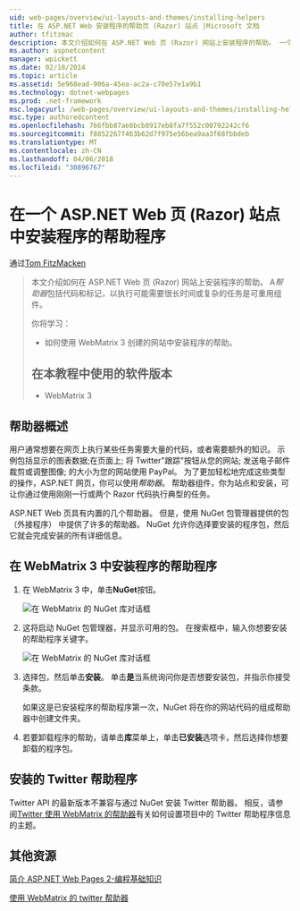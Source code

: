 ```yaml
---
uid: web-pages/overview/ui-layouts-and-themes/installing-helpers
title: 在 ASP.NET Web 安装程序的帮助页 (Razor) 站点 |Microsoft 文档
author: tfitzmac
description: 本文介绍如何在 ASP.NET Web 页 (Razor) 网站上安装程序的帮助。 一个帮助程序是一个可重用组件，包括代码和标记每个...
ms.author: aspnetcontent
manager: wpickett
ms.date: 02/18/2014
ms.topic: article
ms.assetid: 5e968ead-906a-45ea-ac2a-c70e57e1a9b1
ms.technology: dotnet-webpages
ms.prod: .net-framework
msc.legacyurl: /web-pages/overview/ui-layouts-and-themes/installing-helpers
msc.type: authoredcontent
ms.openlocfilehash: 766fbb87ae8bcb8917eb8fa7f552c00792242cf6
ms.sourcegitcommit: f8852267f463b62d7f975e56bea9aa3f68fbbdeb
ms.translationtype: MT
ms.contentlocale: zh-CN
ms.lasthandoff: 04/06/2018
ms.locfileid: "30896767"
---
```

<a name="installing-a-helper-in-an-aspnet-web-pages-razor-site"></a>在一个 ASP.NET Web 页 (Razor) 站点中安装程序的帮助程序
====================
通过[Tom FitzMacken](https://github.com/tfitzmac)

> 本文介绍如何在 ASP.NET Web 页 (Razor) 网站上安装程序的帮助。 A*帮助器*包括代码和标记，以执行可能需要很长时间或复杂的任务是可重用组件。
> 
> 你将学习：
> 
> - 如何使用 WebMatrix 3 创建的网站中安装程序的帮助。
>   
> 
> ## <a name="software-versions-used-in-the-tutorial"></a>在本教程中使用的软件版本
> 
> 
> - WebMatrix 3


## <a name="overview-of-helpers"></a>帮助器概述

用户通常想要在网页上执行某些任务需要大量的代码，或者需要额外的知识。 示例包括显示的图表数据;在页面上; 将 Twitter"跟踪"按钮从您的网站; 发送电子邮件裁剪或调整图像; 的大小为您的网站使用 PayPal。 为了更加轻松地完成这些类型的操作，ASP.NET 网页，你可以使用*帮助器*。 帮助器组件，你为站点和安装，可让你通过使用刚刚一行或两个 Razor 代码执行典型的任务。

ASP.NET Web 页具有内置的几个帮助器。 但是，使用 NuGet 包管理器提供的包 （外接程序） 中提供了许多的帮助器。 NuGet 允许你选择要安装的程序包，然后它就会完成安装的所有详细信息。

## <a name="installing-a-helper-in-webmatrix-3"></a>在 WebMatrix 3 中安装程序的帮助程序

1. 在 WebMatrix 3 中，单击**NuGet**按钮。

    ![在 WebMatrix 的 NuGet 库对话框](installing-helpers/_static/image1.png)
2. 这将启动 NuGet 包管理器，并显示可用的包。 在搜索框中，输入你想要安装的帮助程序关键字。

    ![在 WebMatrix 的 NuGet 库对话框](installing-helpers/_static/image2.png)
3. 选择包，然后单击**安装**。 单击**是**当系统询问你是否想要安装包，并指示你接受条款。

     如果这是已安装程序的帮助程序第一次，NuGet 将在你的网站代码的组成帮助器中创建文件夹。
4. 若要卸载程序的帮助，请单击**库**菜单上，单击**已安装**选项卡，然后选择你想要卸载的程序包。

## <a name="installing-the-twitter-helper"></a>安装的 Twitter 帮助程序

Twitter API 的最新版本不兼容与通过 NuGet 安装 Twitter 帮助器。 相反，请参阅[Twitter 使用 WebMatrix 的帮助器](twitter-helper.md)有关如何设置项目中的 Twitter 帮助程序信息的主题。

<a id="Additional_Resources"></a>
## <a name="additional-resources"></a>其他资源


[简介 ASP.NET Web Pages 2-编程基础知识](../getting-started/introducing-razor-syntax-c.md)

[使用 WebMatrix 的 twitter 帮助器](twitter-helper.md)
